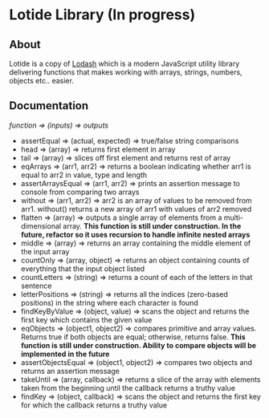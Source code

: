 # Lotide Library (In progress)
## About
Lotide is a copy of [Lodash](https://github.com/lodash/lodash) which is a modern JavaScript utility library delivering functions that makes working with arrays, strings, numbers, objects etc.. easier.
## Documentation
*function => (inputs) => outputs*
* assertEqual => (actual, expected) => true/false string comparisons
* head => (array) => returns first element in array
* tail => (array) => slices off first element and returns rest of array
* eqArrays => (arr1, arr2) => returns a boolean indicating whether arr1 is equal to arr2 in value, type and length
* assertArraysEqual => (arr1, arr2) => prints an assertion message to console from comparing two arrays
* without => (arr1, arr2) => arr2 is an array of values to be removed from arr1. without() returns a new array of arr1 with values of arr2 removed
* flatten => (array) => outputs a single array of elements from a multi-dimensional array. **This function is still under construction. In the future, refactor so it uses recursion to handle infinite nested arrays**
* middle => (array) => returns an array containing the middle element of the input array
* countOnly => (array, object) => returns an object containing counts of everything that the input object listed
* countLetters => (string) => returns a count of each of the letters in that sentence
* letterPositions => (string) => returns all the indices (zero-based positions) in the string where each character is found
* findKeyByValue => (object, value) => scans the object and returns the first key which contains the given value
* eqObjects => (object1, object2) => compares primitive and array values. Returns true if both objects are equal; otherwise, returns false. **This function is still under construction. Ability to compare objects will be implemented in the future**
* assertObjectsEqual => (object1, object2) => compares two objects and returns an assertion message
* takeUntil => (array, callback) => returns a slice of the array with elements taken from the beginning until the callback returns a truthy value
* findKey => (object, callback) => scans the object and returns the first key for which the callback returns a truthy value


